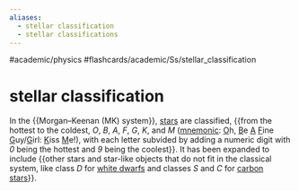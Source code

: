 ```yaml
---
aliases:
  - stellar classification
  - stellar classifications
---
```


#academic/physics #flashcards/academic/Ss/stellar_classification

# stellar classification

In the {{Morgan–Keenan (MK) system}}, [stars](star.md) are classified, {{from the hottest to the coldest, _O_, _B_, _A_, _F_, _G_, _K_, and _M_ ([mnemonic](mnemonic.md): <u>O</u>h, <u>B</u>e <u>A</u> <u>F</u>ine <u>G</u>uy/<u>G</u>irl: <u>K</u>iss <u>M</u>e!), with each letter subvided by adding a numeric digit with _0_ being the hottest and _9_ being the coolest}}. It has been expanded to include {{other stars and star-like objects that do not fit in the classical system, like class _D_ for [white dwarfs](white%20dwarf.md) and classes _S_ and _C_ for [carbon stars](carbon%20star.md)}}. <!--SR:!2023-05-18,7,250!2023-05-12,4,270!2023-05-12,4,270-->
